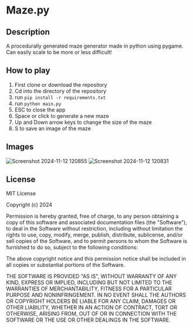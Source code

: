 # Maze.py
## Description

A procedurally generated maze generator made in python using pygame. Can easily scale to be more or less difficult!

## How to play

1. First clone or download the repository
2. Cd into the directory of the repository
3. run `pip install -r requirements.txt`
4. run `python main.py`
5. ESC to close the app
6. Space or click to generate a new maze
7. Up and Down arrow keys to change the size of the maze
8. S to save an image of the maze

## Images
![Screenshot 2024-11-12 120855](https://github.com/user-attachments/assets/86659a57-d4bc-46d1-8a79-8b3b80b1f5e5)
![Screenshot 2024-11-12 120831](https://github.com/user-attachments/assets/946d9ec9-30dc-4922-80a9-a72c8918ec28)


## License

MIT License

Copyright (c) 2024

Permission is hereby granted, free of charge, to any person obtaining a copy
of this software and associated documentation files (the "Software"), to deal
in the Software without restriction, including without limitation the rights
to use, copy, modify, merge, publish, distribute, sublicense, and/or sell
copies of the Software, and to permit persons to whom the Software is
furnished to do so, subject to the following conditions:

The above copyright notice and this permission notice shall be included in all
copies or substantial portions of the Software.

THE SOFTWARE IS PROVIDED "AS IS", WITHOUT WARRANTY OF ANY KIND, EXPRESS OR
IMPLIED, INCLUDING BUT NOT LIMITED TO THE WARRANTIES OF MERCHANTABILITY,
FITNESS FOR A PARTICULAR PURPOSE AND NONINFRINGEMENT. IN NO EVENT SHALL THE
AUTHORS OR COPYRIGHT HOLDERS BE LIABLE FOR ANY CLAIM, DAMAGES OR OTHER
LIABILITY, WHETHER IN AN ACTION OF CONTRACT, TORT OR OTHERWISE, ARISING FROM,
OUT OF OR IN CONNECTION WITH THE SOFTWARE OR THE USE OR OTHER DEALINGS IN THE
SOFTWARE.
